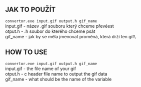 ## JAK TO POUŽÍT
`convertor.exe input.gif output.h gif_name`\
input.gif - název .gif souboru který chceme převéest\
otput.h - .h soubor do kterého chceme psát\
gif_name - jak by se měla jmenovat proměná, která drží ten gif\


## HOW TO USE
`convertor.exe input.gif output.h gif_name`\
input.gif - the file name of your gif\
otput.h - c header file name to output the gif data\
gif_name - what should be the name of the variable
